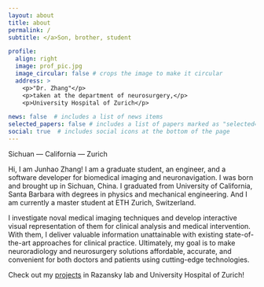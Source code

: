 ```yaml
---
layout: about
title: about
permalink: /
subtitle: </a>Son, brother, student

profile:
  align: right
  image: prof_pic.jpg
  image_circular: false # crops the image to make it circular
  address: >
    <p>"Dr. Zhang"</p>
    <p>taken at the department of neurosurgery,</p>
    <p>University Hospital of Zurich</p>

news: false  # includes a list of news items
selected_papers: false # includes a list of papers marked as "selected={true}"
social: true  # includes social icons at the bottom of the page
---
```

Sichuan — California — Zurich

Hi, I am Junhao Zhang! I am a graduate student, an engineer, and a software developer for biomedical imaging and neuronavigation. I was born and brought up in Sichuan, China. I graduated from University of California, Santa Barbara with degrees in physics and mechanical engineering. And I am currently a master student at ETH Zurich, Switzerland.

I investigate noval medical imaging techniques and develop interactive visual representation of them for clinical analysis and medical intervention. With them, I deliver valuable information unattainable with existing state-of-the-art approaches for clinical practice. Ultimately, my goal is to make neuroradiology and neurosurgery solutions affordable, accurate, and convenient for both doctors and patients using cutting-edge technologies.

Check out my [projects](https://Junha0Zhang.github.io/projects/) in Razansky lab and University Hospital of Zurich!
